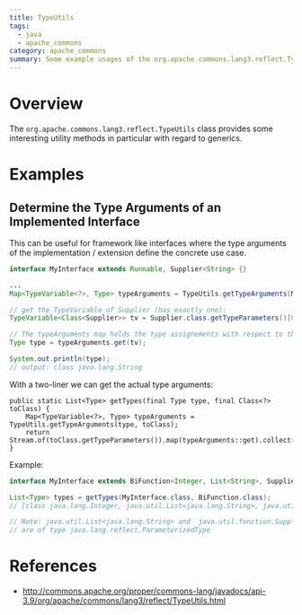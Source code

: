```yaml
---
title: TypeUtils
tags:
  - java
  - apache_commons
category: apache_commons  
summary: Some example usages of the org.apache.commons.lang3.reflect.TypeUtils class.
---
```


# Overview

The `org.apache.commons.lang3.reflect.TypeUtils` class provides some interesting utility methods in particular with regard to 
generics.

# Examples

## Determine the Type Arguments of an Implemented Interface

This can be useful for framework like interfaces where the type arguments of the implementation / extension define the concrete 
use case.

~~~java
interface MyInterface extends Runnable, Supplier<String> {}

...
Map<TypeVariable<?>, Type> typeArguments = TypeUtils.getTypeArguments(MyInterface.class, Supplier.class);

// get the TypeVariable of Supplier (has exactly one):
TypeVariable<Class<Supplier>> tv = Supplier.class.getTypeParameters()[0];

// The typeArguments map holds the type assignements with respect to the class analyzed hierarchy.
Type type = typeArguments.get(tv);

System.out.println(type);
// output: class java.lang.String
~~~

With a two-liner we can get the actual type arguments:

~~~
public static List<Type> getTypes(final Type type, final Class<?> toClass) {
    Map<TypeVariable<?>, Type> typeArguments = TypeUtils.getTypeArguments(type, toClass);
    return Stream.of(toClass.getTypeParameters()).map(typeArguments::get).collect(Collectors.toList());
}
~~~

Example:
~~~java
interface MyInterface extends BiFunction<Integer, List<String>, Supplier<String>> {}

List<Type> types = getTypes(MyInterface.class, BiFunction.class);
// [class java.lang.Integer, java.util.List<java.lang.String>, java.util.function.Supplier<java.lang.String>]

// Note: java.util.List<java.lang.String> and  java.util.function.Supplier<java.lang.String> 
// are of type java.lang.reflect.ParameterizedType
~~~

# References

* <http://commons.apache.org/proper/commons-lang/javadocs/api-3.9/org/apache/commons/lang3/reflect/TypeUtils.html>
